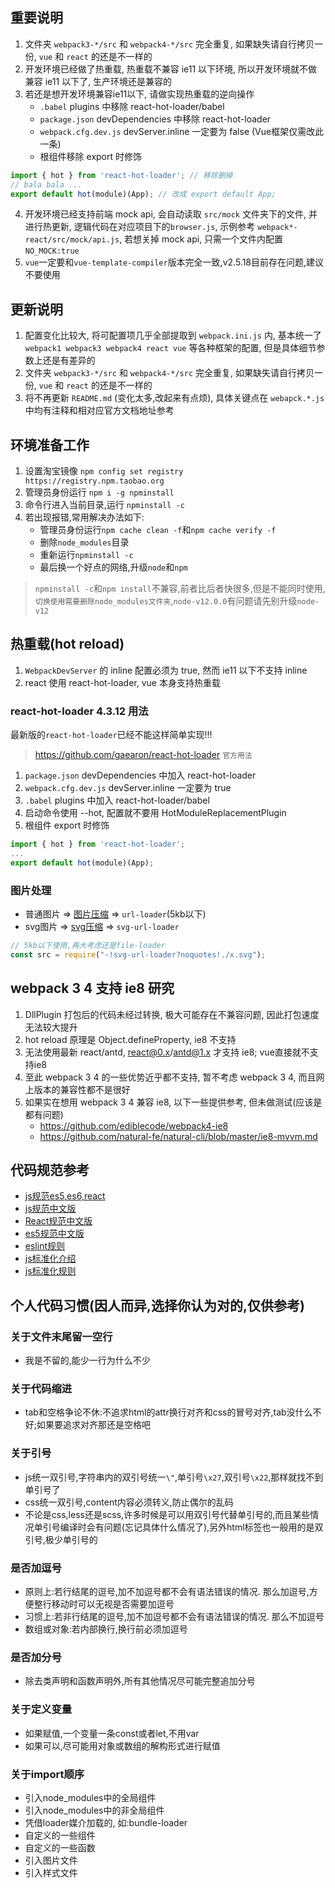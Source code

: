 ## 重要说明
1. 文件夹 `webpack3-*/src` 和 `webpack4-*/src` 完全重复, 如果缺失请自行拷贝一份, `vue` 和 `react` 的还是不一样的
2. 开发环境已经做了热重载, 热重载不兼容 ie11 以下环境, 所以开发环境就不做兼容 ie11 以下了, 生产环境还是兼容的
3. 若还是想开发环境兼容ie11以下, 请做实现热重载的逆向操作
	* `.babel` plugins 中移除 react-hot-loader/babel
	* `package.json` devDependencies 中移除 react-hot-loader
	* `webpack.cfg.dev.js` devServer.inline 一定要为 false (Vue框架仅需改此一条)
	* 根组件移除 export 时修饰
```js
import { hot } from 'react-hot-loader'; // 移除删掉
// bala bala ...
export default hot(module)(App); // 改成 export default App;
```
4. 开发环境已经支持前端 mock api, 会自动读取 `src/mock` 文件夹下的文件, 并进行热更新, 逻辑代码在对应项目下的`browser.js`, 示例参考 `webpack*-react/src/mock/api.js`, 若想关掉 mock api, 只需一个文件内配置 `NO_MOCK:true`
5. `vue`一定要和`vue-template-compiler`版本完全一致,v2.5.18目前存在问题,建议不要使用

## 更新说明
1. 配置变化比较大, 将可配置项几乎全部提取到 `webpack.ini.js` 内, 基本统一了 `webpack1 webpack3 webpack4 react vue` 等各种框架的配置, 但是具体细节参数上还是有差异的
2. 文件夹 `webpack3-*/src` 和 `webpack4-*/src` 完全重复, 如果缺失请自行拷贝一份, `vue` 和 `react` 的还是不一样的
3. 将不再更新 `README.md` (变化太多,改起来有点烦), 具体关键点在 `webapck.*.js` 中均有注释和相对应官方文档地址参考

## 环境准备工作
1. 设置淘宝镜像 `npm config set registry https://registry.npm.taobao.org`
2. 管理员身份运行 `npm i -g npminstall`
3. 命令行进入当前目录,运行 `npminstall -c`
4. 若出现报错,常用解决办法如下:
	- 管理员身份运行`npm cache clean -f`和`npm cache verify -f`
	- 删除`node_modules`目录
	- 重新运行`npminstall -c`
	- 最后换一个好点的网络,升级`node`和`npm`
> `npminstall -c`和`npm install`不兼容,前者比后者快很多,但是不能同时使用,`切换使用需要删除node_modules文件夹`,`node-v12.0.0`有问题请先别升级`node-v12`

## 热重载(hot reload)
1. `WebpackDevServer` 的 inline 配置必须为 true, 然而 ie11 以下不支持 inline
2. react 使用 react-hot-loader, vue 本身支持热重载

### react-hot-loader 4.3.12 用法
最新版的`react-hot-loader`已经不能这样简单实现!!!
> https://github.com/gaearon/react-hot-loader `官方用法`

1. `package.json` devDependencies 中加入 react-hot-loader
2. `webpack.cfg.dev.js` devServer.inline 一定要为 true
3. `.babel` plugins 中加入 react-hot-loader/babel
4. 启动命令使用 --hot, 配置就不要用 HotModuleReplacementPlugin
5. 根组件 export 时修饰
```js
import { hot } from 'react-hot-loader';
...
export default hot(module)(App);
```

### 图片处理
- 普通图片 => [图片压缩](https://tinypng.com) => `url-loader`(5kb以下)
- svg图片 => [svg压缩](https://github.com/svg/svgo) => `svg-url-loader`
```js
// 5kb以下使用,再大考虑还是file-loader
const src = require("-!svg-url-loader?noquotes!./x.svg");
```

## webpack 3 4 支持 ie8 研究
1. DllPlugin 打包后的代码未经过转换, 极大可能存在不兼容问题, 因此打包速度无法较大提升
2. hot reload 原理是 Object.defineProperty, ie8 不支持
3. 无法使用最新 react/antd, react@0.x/antd@1.x 才支持 ie8; vue直接就不支持ie8
4. 至此 webpack 3 4 的一些优势近乎都不支持, 暂不考虑 webpack 3 4, 而且网上版本的兼容性都不是很好
5. 如果实在想用 webpack 3 4 兼容 ie8, 以下一些提供参考, 但未做测试(应该是都有问题)
	* https://github.com/ediblecode/webpack4-ie8
	* https://github.com/natural-fe/natural-cli/blob/master/ie8-mvvm.md

## 代码规范参考
* [js规范es5,es6,react](https://github.com/airbnb/javascript)
* [js规范中文版](https://github.com/yuche/javascript)
* [React规范中文版](https://github.com/JasonBoy/javascript/tree/master/react)
* [es5规范中文版](https://github.com/sivan/javascript-style-guide/tree/master/es5)
* [eslint规则](http://eslint.cn/docs/rules)
* [js标准化介绍](https://standardjs.com/readme-zhcn.html)
* [js标准化规则](https://standardjs.com/rules-zhcn.html)

## 个人代码习惯(因人而异,选择你认为对的,仅供参考)
### 关于文件末尾留一空行
* 我是不留的,能少一行为什么不少
### 关于代码缩进
* tab和空格争论不休:不追求html的attr换行对齐和css的冒号对齐,tab没什么不好;如果要追求对齐那还是空格吧
### 关于引号
* js统一双引号,字符串内的双引号统一`\"`,单引号`\x27`,双引号`\x22`,那样就找不到单引号了
* css统一双引号,content内容必须转义,防止偶尔的乱码
* 不论是css,less还是scss,许多时候是可以用双引号代替单引号的,而且某些情况单引号编译时会有问题(忘记具体什么情况了),另外html标签也一般用的是双引号,极少单引号的
### 是否加逗号
* 原则上:若行结尾的逗号,加不加逗号都不会有语法错误的情况. 那么加逗号,方便整行移动时可以无视是否需要加逗号
* 习惯上:若非行结尾的逗号,加不加逗号都不会有语法错误的情况. 那么不加逗号
* 数组或对象:若内部换行,换行前必须加逗号
### 是否加分号
* 除去类声明和函数声明外,所有其他情况尽可能完整追加分号
### 关于定义变量
* 如果赋值,一个变量一条const或者let,不用var
* 如果可以,尽可能用对象或数组的解构形式进行赋值
### 关于import顺序
* 引入node_modules中的全局组件
* 引入node_modules中的非全局组件
* 凭借loader媒介加载的, 如:bundle-loader
* 自定义的一些组件
* 自定义的一些函数
* 引入图片文件
* 引入样式文件